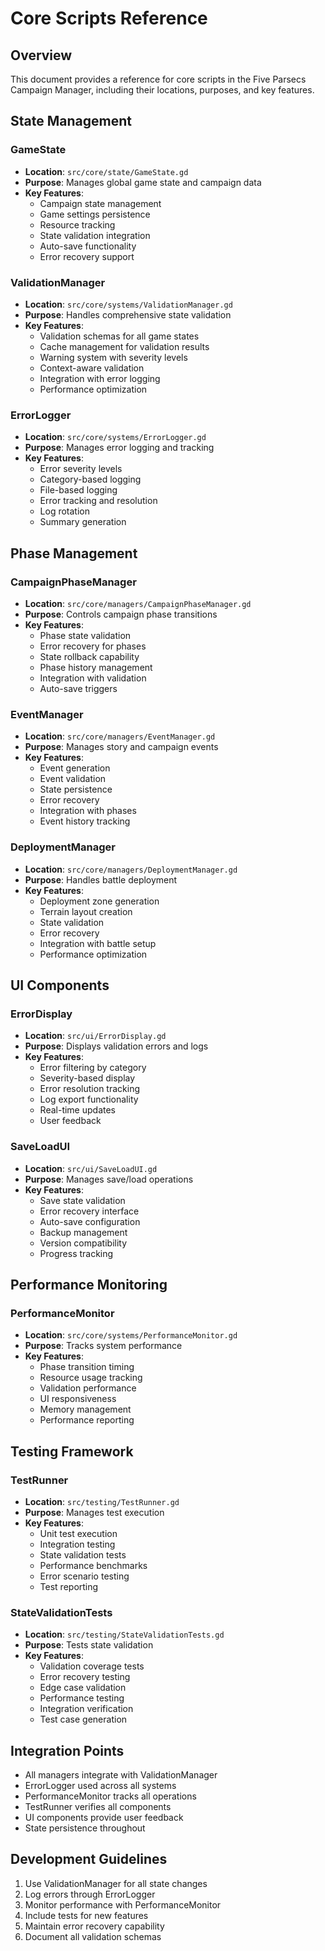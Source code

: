 # Core Scripts Reference

## Overview
This document provides a reference for core scripts in the Five Parsecs Campaign Manager, including their locations, purposes, and key features.

## State Management

### GameState
- **Location**: `src/core/state/GameState.gd`
- **Purpose**: Manages global game state and campaign data
- **Key Features**:
  - Campaign state management
  - Game settings persistence
  - Resource tracking
  - State validation integration
  - Auto-save functionality
  - Error recovery support

### ValidationManager
- **Location**: `src/core/systems/ValidationManager.gd`
- **Purpose**: Handles comprehensive state validation
- **Key Features**:
  - Validation schemas for all game states
  - Cache management for validation results
  - Warning system with severity levels
  - Context-aware validation
  - Integration with error logging
  - Performance optimization

### ErrorLogger
- **Location**: `src/core/systems/ErrorLogger.gd`
- **Purpose**: Manages error logging and tracking
- **Key Features**:
  - Error severity levels
  - Category-based logging
  - File-based logging
  - Error tracking and resolution
  - Log rotation
  - Summary generation

## Phase Management

### CampaignPhaseManager
- **Location**: `src/core/managers/CampaignPhaseManager.gd`
- **Purpose**: Controls campaign phase transitions
- **Key Features**:
  - Phase state validation
  - Error recovery for phases
  - State rollback capability
  - Phase history management
  - Integration with validation
  - Auto-save triggers

### EventManager
- **Location**: `src/core/managers/EventManager.gd`
- **Purpose**: Manages story and campaign events
- **Key Features**:
  - Event generation
  - Event validation
  - State persistence
  - Error recovery
  - Integration with phases
  - Event history tracking

### DeploymentManager
- **Location**: `src/core/managers/DeploymentManager.gd`
- **Purpose**: Handles battle deployment
- **Key Features**:
  - Deployment zone generation
  - Terrain layout creation
  - State validation
  - Error recovery
  - Integration with battle setup
  - Performance optimization

## UI Components

### ErrorDisplay
- **Location**: `src/ui/ErrorDisplay.gd`
- **Purpose**: Displays validation errors and logs
- **Key Features**:
  - Error filtering by category
  - Severity-based display
  - Error resolution tracking
  - Log export functionality
  - Real-time updates
  - User feedback

### SaveLoadUI
- **Location**: `src/ui/SaveLoadUI.gd`
- **Purpose**: Manages save/load operations
- **Key Features**:
  - Save state validation
  - Error recovery interface
  - Auto-save configuration
  - Backup management
  - Version compatibility
  - Progress tracking

## Performance Monitoring

### PerformanceMonitor
- **Location**: `src/core/systems/PerformanceMonitor.gd`
- **Purpose**: Tracks system performance
- **Key Features**:
  - Phase transition timing
  - Resource usage tracking
  - Validation performance
  - UI responsiveness
  - Memory management
  - Performance reporting

## Testing Framework

### TestRunner
- **Location**: `src/testing/TestRunner.gd`
- **Purpose**: Manages test execution
- **Key Features**:
  - Unit test execution
  - Integration testing
  - State validation tests
  - Performance benchmarks
  - Error scenario testing
  - Test reporting

### StateValidationTests
- **Location**: `src/testing/StateValidationTests.gd`
- **Purpose**: Tests state validation
- **Key Features**:
  - Validation coverage tests
  - Error recovery testing
  - Edge case validation
  - Performance testing
  - Integration verification
  - Test case generation

## Integration Points
- All managers integrate with ValidationManager
- ErrorLogger used across all systems
- PerformanceMonitor tracks all operations
- TestRunner verifies all components
- UI components provide user feedback
- State persistence throughout

## Development Guidelines
1. Use ValidationManager for all state changes
2. Log errors through ErrorLogger
3. Monitor performance with PerformanceMonitor
4. Include tests for new features
5. Maintain error recovery capability
6. Document all validation schemas 